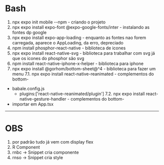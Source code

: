 # Bash

1. npx expo init mobile --npm - criando o projeto
2. npx expo install expo-font @expo-google-fonts/inter - instalando as fontes dp google
3. npx expo install expo-app-loading - enquanto as fontes nao forem carregada, aparece o AppLoading, da erro, depreciado
4. npm install phosphor-react-native - biblioteca de icones
5. npx expo install react-native-svg - biblioteca para trabalhar com svg já que os icones do phosphor são svg
6. npm install react-native-iphone-x-helper - biblioteca para iphone
7. npx expo install @gorhom/bottom-sheet@^4 - biblioteca para fazer um menu
7.1. npx expo install react-native-reanimated - complementos do bottom-
  - babale.config.js
    - plugins:['react-native-reanimated/plugin']
7.2. npx expo install react-native-gesture-handler  - complementos do bottom-
  - importar em App.tsx

----------

# OBS

1. por padrão tudo já vem com display flex
2. R Component
3. rnbc -> Snippet cria componente
4. rnso -> Snippet cria style